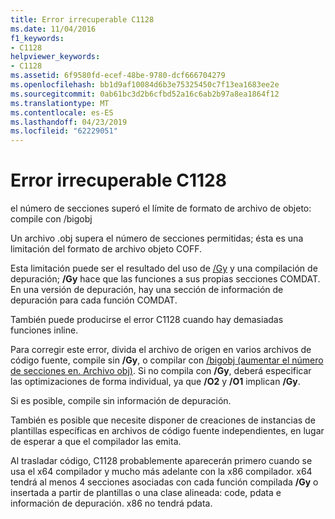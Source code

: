```yaml
---
title: Error irrecuperable C1128
ms.date: 11/04/2016
f1_keywords:
- C1128
helpviewer_keywords:
- C1128
ms.assetid: 6f9580fd-ecef-48be-9780-dcf666704279
ms.openlocfilehash: bb1d9af10084d6b3e75325450c7f13ea1683ee2e
ms.sourcegitcommit: 0ab61bc3d2b6cfbd52a16c6ab2b97a8ea1864f12
ms.translationtype: MT
ms.contentlocale: es-ES
ms.lasthandoff: 04/23/2019
ms.locfileid: "62229051"
---
```

# <a name="fatal-error-c1128"></a>Error irrecuperable C1128

el número de secciones superó el límite de formato de archivo de objeto: compile con /bigobj

Un archivo .obj supera el número de secciones permitidas; ésta es una limitación del formato de archivo objeto COFF.

Esta limitación puede ser el resultado del uso de [/Gy](../../build/reference/gy-enable-function-level-linking.md) y una compilación de depuración; **/Gy** hace que las funciones a sus propias secciones COMDAT. En una versión de depuración, hay una sección de información de depuración para cada función COMDAT.

También puede producirse el error C1128 cuando hay demasiadas funciones inline.

Para corregir este error, divida el archivo de origen en varios archivos de código fuente, compile sin **/Gy**, o compilar con  [ /bigobj (aumentar el número de secciones en. Archivo obj)](../../build/reference/bigobj-increase-number-of-sections-in-dot-obj-file.md).  Si no compila con **/Gy**, deberá especificar las optimizaciones de forma individual, ya que **/O2** y **/O1** implican **/Gy**.

Si es posible, compile sin información de depuración.

También es posible que necesite disponer de creaciones de instancias de plantillas específicas en archivos de código fuente independientes, en lugar de esperar a que el compilador las emita.

Al trasladar código, C1128 probablemente aparecerán primero cuando se usa el x64 compilador y mucho más adelante con la x86 compilador. x64 tendrá al menos 4 secciones asociadas con cada función compilada **/Gy** o insertada a partir de plantillas o una clase alineada: code, pdata e información de depuración.  x86 no tendrá pdata.